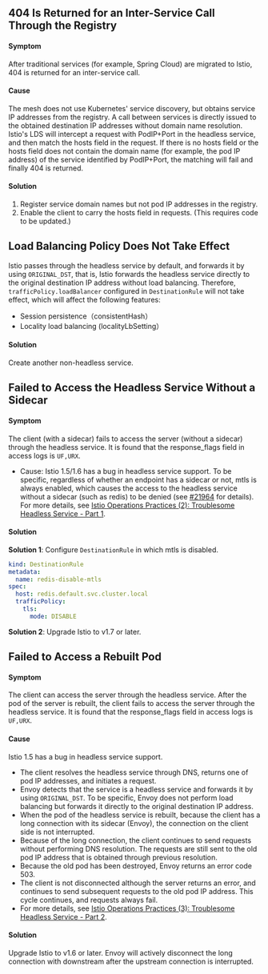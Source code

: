 ## 404 Is Returned for an Inter-Service Call Through the Registry
#### Symptom
After traditional services (for example, Spring Cloud) are migrated to Istio, 404 is returned for an inter-service call.


#### Cause
The mesh does not use Kubernetes' service discovery, but obtains service IP addresses from the registry. A call between services is directly issued to the obtained destination IP addresses without domain name resolution. Istio's LDS will intercept a request with PodIP+Port in the headless service, and then match the hosts field in the request. If there is no hosts field or the hosts field does not contain the domain name (for example, the pod IP address) of the service identified by PodIP+Port, the matching will fail and finally 404 is returned.

#### Solution

  1. Register service domain names but not pod IP addresses in the registry.
  2. Enable the client to carry the hosts field in requests. (This requires code to be updated.)

## Load Balancing Policy Does Not Take Effect

Istio passes through the headless service by default, and forwards it by using `ORIGINAL_DST`, that is, Istio forwards the headless service directly to the original destination IP address without load balancing. Therefore, `trafficPolicy.loadBalancer` configured in `DestinationRule` will not take effect, which will affect the following features:
- Session persistence（consistentHash）
- Locality load balancing (localityLbSetting）

#### Solution
Create another non-headless service.

## Failed to Access the Headless Service Without a Sidecar

#### Symptom
The client (with a sidecar) fails to access the server (without a sidecar) through the headless service. It is found that the response_flags field in access logs is `UF,URX`.
- Cause: Istio 1.5/1.6 has a bug in headless service support. To be specific, regardless of whether an endpoint has a sidecar or not, mtls is always enabled, which causes the access to the headless service without a sidecar (such as redis) to be denied (see [#21964](https://github.com/istio/istio/issues/21964) for details). For more details, see [Istio Operations Practices (2): Troublesome Headless Service - Part 1](https://zhaohuabing.com/post/2020-09-11-headless-mtls/).


#### Solution


**Solution 1**: Configure `DestinationRule` in which mtls is disabled.

```yaml
kind: DestinationRule
metadata:
  name: redis-disable-mtls
spec:
  host: redis.default.svc.cluster.local
  trafficPolicy:
    tls:
      mode: DISABLE 
```

**Solution 2**: Upgrade Istio to v1.7 or later.

## Failed to Access a Rebuilt Pod

#### Symptom
The client can access the server through the headless service. After the pod of the server is rebuilt, the client fails to access the server through the headless service. It is found that the response_flags field in access logs is `UF,URX`.

#### Cause
Istio 1.5 has a bug in headless service support.
  - The client resolves the headless service through DNS, returns one of pod IP addresses, and initiates a request.
  - Envoy detects that the service is a headless service and forwards it by using `ORIGINAL_DST`. To be specific, Envoy does not perform load balancing but forwards it directly to the original destination IP address.
  - When the pod of the headless service is rebuilt, because the client has a long connection with its sidecar (Envoy), the connection on the client side is not interrupted.
  - Because of the long connection, the client continues to send requests without performing DNS resolution. The requests are still sent to the old pod IP address that is obtained through previous resolution.
  - Because the old pod has been destroyed, Envoy returns an error code 503.
  - The client is not disconnected although the server returns an error, and continues to send subsequent requests to the old pod IP address. This cycle continues, and requests always fail.
  - For more details, see [Istio Operations Practices (3): Troublesome Headless Service - Part 2](https://zhaohuabing.com/post/2020-09-19-headless-mtls/).

#### Solution
Upgrade Istio to v1.6 or later. Envoy will actively disconnect the long connection with downstream after the upstream connection is interrupted.



